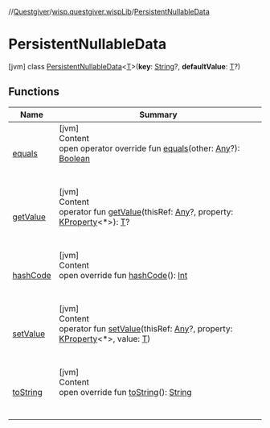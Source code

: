 //[Questgiver](../../index.md)/[wisp.questgiver.wispLib](../index.md)/[PersistentNullableData](index.md)



# PersistentNullableData  
 [jvm] class [PersistentNullableData](index.md)<[T](index.md)>(**key**: [String](https://kotlinlang.org/api/latest/jvm/stdlib/kotlin/-string/index.html)?, **defaultValue**: [T](index.md)?)   


## Functions  
  
|  Name|  Summary| 
|---|---|
| [equals](../-service-locator/index.md#kotlin/Any/equals/#kotlin.Any?/PointingToDeclaration/)| [jvm]  <br>Content  <br>open operator override fun [equals](../-service-locator/index.md#kotlin/Any/equals/#kotlin.Any?/PointingToDeclaration/)(other: [Any](https://kotlinlang.org/api/latest/jvm/stdlib/kotlin/-any/index.html)?): [Boolean](https://kotlinlang.org/api/latest/jvm/stdlib/kotlin/-boolean/index.html)  <br><br><br>
| [getValue](get-value.md)| [jvm]  <br>Content  <br>operator fun [getValue](get-value.md)(thisRef: [Any](https://kotlinlang.org/api/latest/jvm/stdlib/kotlin/-any/index.html)?, property: [KProperty](https://kotlinlang.org/api/latest/jvm/stdlib/kotlin.reflect/-k-property/index.html)<*>): [T](index.md)?  <br><br><br>
| [hashCode](../-service-locator/index.md#kotlin/Any/hashCode/#/PointingToDeclaration/)| [jvm]  <br>Content  <br>open override fun [hashCode](../-service-locator/index.md#kotlin/Any/hashCode/#/PointingToDeclaration/)(): [Int](https://kotlinlang.org/api/latest/jvm/stdlib/kotlin/-int/index.html)  <br><br><br>
| [setValue](set-value.md)| [jvm]  <br>Content  <br>operator fun [setValue](set-value.md)(thisRef: [Any](https://kotlinlang.org/api/latest/jvm/stdlib/kotlin/-any/index.html)?, property: [KProperty](https://kotlinlang.org/api/latest/jvm/stdlib/kotlin.reflect/-k-property/index.html)<*>, value: [T](index.md))  <br><br><br>
| [toString](../-service-locator/index.md#kotlin/Any/toString/#/PointingToDeclaration/)| [jvm]  <br>Content  <br>open override fun [toString](../-service-locator/index.md#kotlin/Any/toString/#/PointingToDeclaration/)(): [String](https://kotlinlang.org/api/latest/jvm/stdlib/kotlin/-string/index.html)  <br><br><br>

